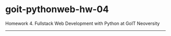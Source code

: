 # goit-pythonweb-hw-04

Homework 4. Fullstack Web Development with Python at GoIT Neoversity



---
